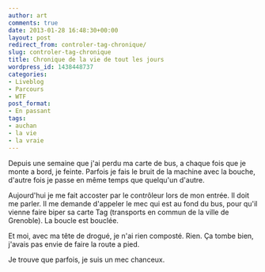 ```yaml
---
author: art
comments: true
date: 2013-01-28 16:48:30+00:00
layout: post
redirect_from: controler-tag-chronique/
slug: controler-tag-chronique
title: Chronique de la vie de tout les jours
wordpress_id: 1438448737
categories:
- Liveblog
- Parcours
- WTF
post_format:
- En passant
tags:
- auchan
- la vie
- la vraie
---
```


Depuis une semaine que j'ai perdu ma carte de bus, a chaque fois que je monte a bord, je feinte. Parfois je fais le bruit de la machine avec la bouche, d'autre fois je passe en même temps que quelqu'un d'autre.

Aujourd'hui je me fait accoster par le contrôleur lors de mon entrée. Il doit me parler. Il me demande d'appeler le mec qui est au fond du bus, pour qu'il vienne faire biper sa carte Tag (transports en commun de la ville de Grenoble). La boucle est bouclée.

Et moi, avec ma tête de drogué, je n'ai rien composté. Rien. Ça tombe bien, j'avais pas envie de faire la route a pied.

Je trouve que parfois, je suis un mec chanceux.
